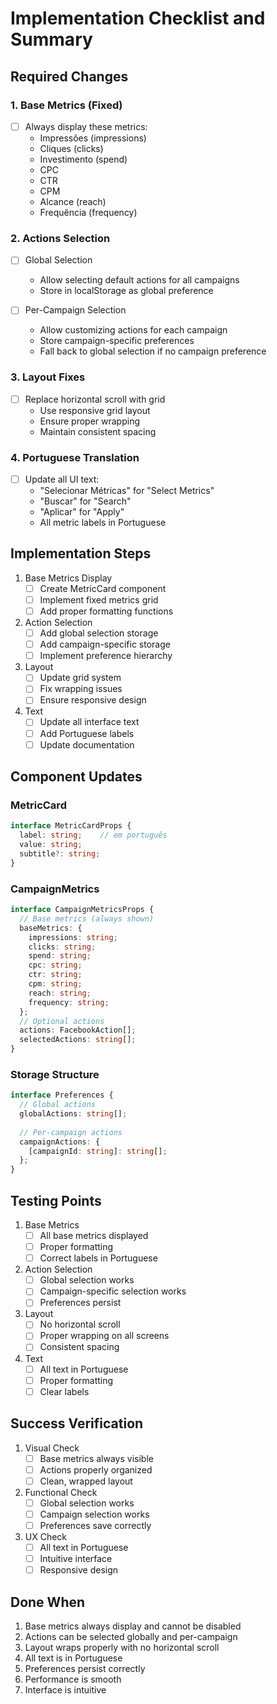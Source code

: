 # Implementation Checklist and Summary

## Required Changes

### 1. Base Metrics (Fixed)
- [ ] Always display these metrics:
  - Impressões (impressions)
  - Cliques (clicks)
  - Investimento (spend)
  - CPC
  - CTR
  - CPM
  - Alcance (reach)
  - Frequência (frequency)

### 2. Actions Selection
- [ ] Global Selection
  - Allow selecting default actions for all campaigns
  - Store in localStorage as global preference

- [ ] Per-Campaign Selection
  - Allow customizing actions for each campaign
  - Store campaign-specific preferences
  - Fall back to global selection if no campaign preference

### 3. Layout Fixes
- [ ] Replace horizontal scroll with grid
  - Use responsive grid layout
  - Ensure proper wrapping
  - Maintain consistent spacing

### 4. Portuguese Translation
- [ ] Update all UI text:
  - "Selecionar Métricas" for "Select Metrics"
  - "Buscar" for "Search"
  - "Aplicar" for "Apply"
  - All metric labels in Portuguese

## Implementation Steps

1. Base Metrics Display
   - [ ] Create MetricCard component
   - [ ] Implement fixed metrics grid
   - [ ] Add proper formatting functions

2. Action Selection
   - [ ] Add global selection storage
   - [ ] Add campaign-specific storage
   - [ ] Implement preference hierarchy

3. Layout
   - [ ] Update grid system
   - [ ] Fix wrapping issues
   - [ ] Ensure responsive design

4. Text
   - [ ] Update all interface text
   - [ ] Add Portuguese labels
   - [ ] Update documentation

## Component Updates

### MetricCard
```typescript
interface MetricCardProps {
  label: string;    // em português
  value: string;
  subtitle?: string;
}
```

### CampaignMetrics
```typescript
interface CampaignMetricsProps {
  // Base metrics (always shown)
  baseMetrics: {
    impressions: string;
    clicks: string;
    spend: string;
    cpc: string;
    ctr: string;
    cpm: string;
    reach: string;
    frequency: string;
  };
  // Optional actions
  actions: FacebookAction[];
  selectedActions: string[];
}
```

### Storage Structure
```typescript
interface Preferences {
  // Global actions
  globalActions: string[];
  
  // Per-campaign actions
  campaignActions: {
    [campaignId: string]: string[];
  };
}
```

## Testing Points

1. Base Metrics
   - [ ] All base metrics displayed
   - [ ] Proper formatting
   - [ ] Correct labels in Portuguese

2. Action Selection
   - [ ] Global selection works
   - [ ] Campaign-specific selection works
   - [ ] Preferences persist

3. Layout
   - [ ] No horizontal scroll
   - [ ] Proper wrapping on all screens
   - [ ] Consistent spacing

4. Text
   - [ ] All text in Portuguese
   - [ ] Proper formatting
   - [ ] Clear labels

## Success Verification

1. Visual Check
   - [ ] Base metrics always visible
   - [ ] Actions properly organized
   - [ ] Clean, wrapped layout

2. Functional Check
   - [ ] Global selection works
   - [ ] Campaign selection works
   - [ ] Preferences save correctly

3. UX Check
   - [ ] All text in Portuguese
   - [ ] Intuitive interface
   - [ ] Responsive design

## Done When
1. Base metrics always display and cannot be disabled
2. Actions can be selected globally and per-campaign
3. Layout wraps properly with no horizontal scroll
4. All text is in Portuguese
5. Preferences persist correctly
6. Performance is smooth
7. Interface is intuitive